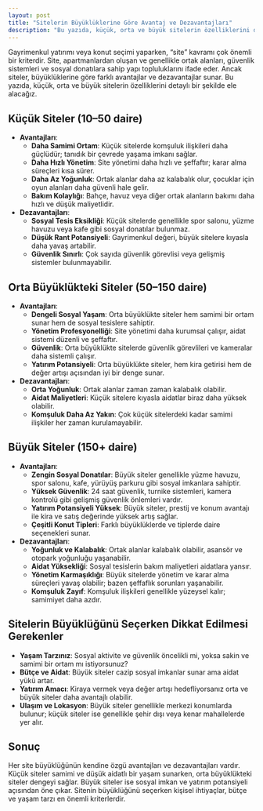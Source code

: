 ```yaml
---
layout: post
title: "Sitelerin Büyüklüklerine Göre Avantaj ve Dezavantajları"
description: "Bu yazıda, küçük, orta ve büyük sitelerin özelliklerini detaylı bir şekilde ele alacağız."
---
```


Gayrimenkul yatırımı veya konut seçimi yaparken, “site” kavramı çok önemli bir kriterdir. Site, apartmanlardan oluşan ve genellikle ortak alanları, güvenlik sistemleri ve sosyal donatılara sahip yapı topluluklarını ifade eder. Ancak siteler, büyüklüklerine göre farklı avantajlar ve dezavantajlar sunar. Bu yazıda, küçük, orta ve büyük sitelerin özelliklerini detaylı bir şekilde ele alacağız.

## Küçük Siteler (10–50 daire)

- **Avantajları**:
  - **Daha Samimi Ortam**: Küçük sitelerde komşuluk ilişkileri daha güçlüdür; tanıdık bir çevrede yaşama imkanı sağlar.
  - **Daha Hızlı Yönetim**: Site yönetimi daha hızlı ve şeffaftır; karar alma süreçleri kısa sürer.
  - **Daha Az Yoğunluk**: Ortak alanlar daha az kalabalık olur, çocuklar için oyun alanları daha güvenli hale gelir.
  - **Bakım Kolaylığı**: Bahçe, havuz veya diğer ortak alanların bakımı daha hızlı ve düşük maliyetlidir.
- **Dezavantajları**:
  - **Sosyal Tesis Eksikliği**: Küçük sitelerde genellikle spor salonu, yüzme havuzu veya kafe gibi sosyal donatılar bulunmaz.
  - **Düşük Rant Potansiyeli**: Gayrimenkul değeri, büyük sitelere kıyasla daha yavaş artabilir.
  - **Güvenlik Sınırlı**: Çok sayıda güvenlik görevlisi veya gelişmiş sistemler bulunmayabilir.

## Orta Büyüklükteki Siteler (50–150 daire)

- **Avantajları**:
  - **Dengeli Sosyal Yaşam**: Orta büyüklükte siteler hem samimi bir ortam sunar hem de sosyal tesislere sahiptir.
  - **Yönetim Profesyonelliği**: Site yönetimi daha kurumsal çalışır, aidat sistemi düzenli ve şeffaftır.
  - **Güvenlik**: Orta büyüklükte sitelerde güvenlik görevlileri ve kameralar daha sistemli çalışır.
  - **Yatırım Potansiyeli**: Orta büyüklükte siteler, hem kira getirisi hem de değer artışı açısından iyi bir denge sunar.
- **Dezavantajları**:
  - **Orta Yoğunluk**: Ortak alanlar zaman zaman kalabalık olabilir.
  - **Aidat Maliyetleri**: Küçük sitelere kıyasla aidatlar biraz daha yüksek olabilir.
  - **Komşuluk Daha Az Yakın**: Çok küçük sitelerdeki kadar samimi ilişkiler her zaman kurulamayabilir.

## Büyük Siteler (150+ daire)

- **Avantajları**:
  - **Zengin Sosyal Donatılar**: Büyük siteler genellikle yüzme havuzu, spor salonu, kafe, yürüyüş parkuru gibi sosyal imkanlara sahiptir.
  - **Yüksek Güvenlik**: 24 saat güvenlik, turnike sistemleri, kamera kontrolü gibi gelişmiş güvenlik önlemleri vardır.
  - **Yatırım Potansiyeli Yüksek**: Büyük siteler, prestij ve konum avantajı ile kira ve satış değerinde yüksek artış sağlar.
  - **Çeşitli Konut Tipleri**: Farklı büyüklüklerde ve tiplerde daire seçenekleri sunar.
- **Dezavantajları**:
  - **Yoğunluk ve Kalabalık**: Ortak alanlar kalabalık olabilir, asansör ve otopark yoğunluğu yaşanabilir.
  - **Aidat Yüksekliği**: Sosyal tesislerin bakım maliyetleri aidatlara yansır.
  - **Yönetim Karmaşıklığı**: Büyük sitelerde yönetim ve karar alma süreçleri yavaş olabilir; bazen şeffaflık sorunları yaşanabilir.
  - **Komşuluk Zayıf**: Komşuluk ilişkileri genellikle yüzeysel kalır; samimiyet daha azdır.

## Sitelerin Büyüklüğünü Seçerken Dikkat Edilmesi Gerekenler

- **Yaşam Tarzınız**: Sosyal aktivite ve güvenlik öncelikli mi, yoksa sakin ve samimi bir ortam mı istiyorsunuz?
- **Bütçe ve Aidat**: Büyük siteler cazip sosyal imkanlar sunar ama aidat yükü artar.
- **Yatırım Amacı**: Kiraya vermek veya değer artışı hedefliyorsanız orta ve büyük siteler daha avantajlı olabilir.
- **Ulaşım ve Lokasyon**: Büyük siteler genellikle merkezi konumlarda bulunur; küçük siteler ise genellikle şehir dışı veya kenar mahallelerde yer alır.

## Sonuç

Her site büyüklüğünün kendine özgü avantajları ve dezavantajları vardır. Küçük siteler samimi ve düşük aidatlı bir yaşam sunarken, orta büyüklükteki siteler dengeyi sağlar. Büyük siteler ise sosyal imkan ve yatırım potansiyeli açısından öne çıkar. Sitenin büyüklüğünü seçerken kişisel ihtiyaçlar, bütçe ve yaşam tarzı en önemli kriterlerdir.
